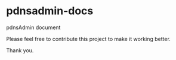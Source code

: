 # pdnsadmin-docs

pdnsAdmin document

Please feel free to contribute this project to make it working better.

Thank you.
